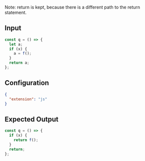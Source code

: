 
Note: return is kept, because there is a different path to the return statement.

## Input
```javascript input
const q = () => {
  let a;
  if (x) {
    a = f();
  }
  return a;
};
```

## Configuration
```json configuration
{
  "extension": "js"
}
```

## Expected Output
```javascript expected output
const q = () => {
  if (x) {
    return f();
  }
  return;
};
```
